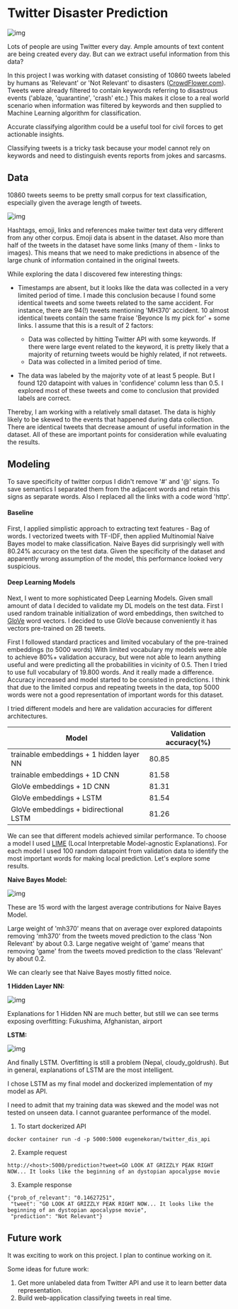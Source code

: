 # Twitter Disaster Prediction

![img](img/dataset-original.jpg)

Lots of people are using Twitter every day. Ample amounts of text content are being created every day. But can we extract useful information from this data?

In this project I was working with dataset consisting of 10860 tweets labeled by humans as 'Relevant' or 'Not Relevant' to disasters ([CrowdFlower.com](https://www.crowdflower.com/data-for-everyone/)). Tweets were already filtered to contain keywords referring to disastrous events ('ablaze, 'quarantine', 'crash' etc.) This makes it close to a real world scenario when information was filtered by keywords and then supplied to Machine Learning algorithm for classification.

Accurate classifying algorithm could be a useful tool for civil forces to get actionable insights.

Classifying tweets is a tricky task because your model cannot rely on keywords and need to distinguish events reports from jokes and sarcasms.

## Data

10860 tweets seems to be pretty small corpus for text classification, especially given the average length of tweets.

![img](img/Tweets_distribution.png)

Hashtags, emoji, links and references make twitter text data very different from any other corpus. Emoji data is absent in the dataset. Also more than half of the tweets in the dataset have some links (many of them - links to images). This means that we need to make predictions in absence of the large chunk of information contained in the original tweets.

While exploring the data I discovered few interesting things:
- Timestamps are absent, but it looks like the data was collected in a very limited period of time. I made this conclusion because I found some identical tweets and some tweets related to the same accident. For instance, there are 94(!) tweets mentioning 'MH370' accident. 10 almost identical tweets contain the same fraise 'Beyonce Is my pick for' + some links. I assume that this is a result of 2 factors:
  - Data was collected by hitting Twitter API with some keywords. If there were large event related to the keyword, it is pretty likely that a majority of returning tweets would be highly related, if not retweets.
  - Data was collected in a limited period of time.

- The data was labeled by the majority vote of at least 5 people. But I found 120 datapoint with values in 'confidence' column less than 0.5. I explored most of these tweets and come to conclusion that provided labels are correct.  

Thereby, I am working with a relatively small dataset. The data is highly likely to be skewed to the events that happened during data collection. There are identical tweets that decrease amount of useful information in the dataset. All of these are important points for consideration while evaluating the results.

## Modeling

To save specificity of twitter corpus I didn't remove '#' and '@' signs. To save semantics I separated them from the adjacent words and retain this signs as separate words. Also I replaced all the links with a code word 'http'.

#### Baseline
First, I applied simplistic approach to extracting text features - Bag of words. I vectorized tweets with TF-IDF, then applied Multinomial Naive Bayes model to make classification. Naive Bayes did surprisingly well with 80.24% accuracy on the test data. Given the specificity of the dataset and apparently wrong assumption of the model, this performance looked very suspicious.

#### Deep Learning Models
Next, I went to more sophisticated Deep Learning Models. Given small amount of data I decided to validate my DL models on the test data. First I used random trainable initialization of word embeddings, then switched to [GloVe](https://nlp.stanford.edu/projects/glove/) word vectors. I decided to use GloVe because conveniently it has vectors pre-trained on 2B tweets.

First I followed standard practices and limited vocabulary of the pre-trained embeddings (to 5000 words)  With limited vocabulary my models were able to achieve 80%+ validation accuracy, but were not able to learn anything useful and were predicting all the probabilities in vicinity of 0.5. Then I tried to use full vocabulary of 19.800 words. And it really made a difference. Accuracy increased and model started to be consisted in predictions. I think that due to the limited corpus and repeating tweets in the data, top 5000 words were not a good representation of important words for this dataset.

I tried different models and here are validation accuracies for different architectures.

Model | Validation accuracy(%)
--- | ---
trainable embeddings + 1 hidden layer NN | 80.85
trainable embeddings + 1D CNN | 81.58
GloVe embeddings + 1D CNN | 81.31
GloVe embeddings + LSTM | 81.54
GloVe embeddings + bidirectional LSTM | 81.26

We can see that different models achieved similar performance. To choose a model I used [LIME](https://github.com/marcotcr/lime) (Local Interpretable Model-agnostic Explanations). For each model I used 100 random datapoint from validation data to identify the most important words for making local prediction. Let's explore some results.

**Naive Bayes Model:**

![img](img/nb_explanation.png)

These are 15 word with the largest average contributions for Naive Bayes Model.

Large weight of 'mh370' means that on average over explored datapoints removing 'mh370' from the tweets moved prediction to the class 'Non Relevant' by about 0.3. Large negative weight of 'game' means that removing 'game' from the tweets moved prediction to the class 'Relevant' by about 0.2.

We can clearly see that Naive Bayes mostly fitted noice.

**1 Hidden Layer NN:**

![img](img/nn_explanation.png)

Explanations for 1 Hidden NN are much better, but still we can see terms exposing overfitting: Fukushima, Afghanistan, airport

**LSTM:**

![img](img/lstm_explanation.png)

And finally LSTM. Overfitting is still a problem (Nepal, cloudy_goldrush). But in general, explanations of LSTM are the most intelligent.

I chose LSTM as my final model and dockerized implementation of my model as API.

I need to admit that my training data was skewed and the model was not tested on unseen data. I cannot guarantee performance of the model.

1. To start dockerized API
```
docker container run -d -p 5000:5000 eugenekoran/twitter_dis_api
```
2. Example request
```
http://<host>:5000/prediction?tweet=GO LOOK AT GRIZZLY PEAK RIGHT NOW... It looks like the beginning of an dystopian apocalypse movie
```
3. Example response
```
{"prob_of_relevant": "0.14627251",
 "tweet": "GO LOOK AT GRIZZLY PEAK RIGHT NOW... It looks like the beginning of an dystopian apocalypse movie",
 "prediction": "Not Relevant"}
```

## Future work

It was exciting to work on this project. I plan to continue working on it.

Some ideas for future work:
1. Get more unlabeled data from Twitter API and use it to learn better data representation.
2. Build web-application classifying tweets in real time.
